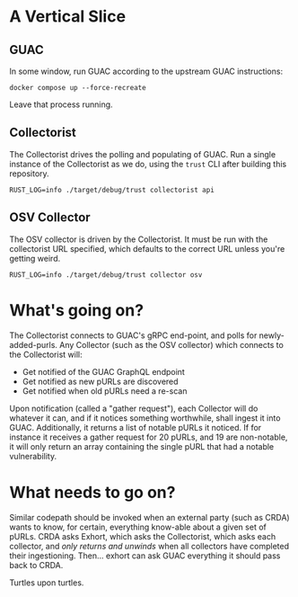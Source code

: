 # A Vertical Slice 

## GUAC

In some window, run GUAC according to the upstream GUAC instructions:

    docker compose up --force-recreate

Leave that process running.

## Collectorist

The Collectorist drives the polling and populating of GUAC.
Run a single instance of the Collectorist as we do, using the `trust` CLI after building this repository.

    RUST_LOG=info ./target/debug/trust collectorist api

## OSV Collector

The OSV collector is driven by the Collectorist. 
It must be run with the collectorist URL specified, which defaults to the correct URL unless you're getting weird.

    RUST_LOG=info ./target/debug/trust collector osv

# What's going on?

The Collectorist connects to GUAC's gRPC end-point, and polls for newly-added-purls.
Any Collector (such as the OSV collector) which connects to the Collectorist will:

* Get notified of the GUAC GraphQL endpoint
* Get notified as new pURLs are discovered
* Get notified when old pURLs need a re-scan

Upon notification (called a "gather request"), each Collector will do whatever it can, and if it notices something worthwhile, shall ingest it into GUAC.
Additionally, it returns a list of notable pURLs it noticed. 
If for instance it receives a gather request for 20 pURLs, and 19 are non-notable, it will only return an array containing the single pURL that had a notable vulnerability.

# What needs to go on?

Similar codepath should be invoked when an external party (such as CRDA) wants to know, for certain, everything know-able about a given set of pURLs.
CRDA asks Exhort, which asks the Collectorist, which asks each collector, and *only returns and unwinds* when all collectors have completed their ingestioning.
Then... exhort can ask GUAC everything it should pass back to CRDA.

Turtles upon turtles.
